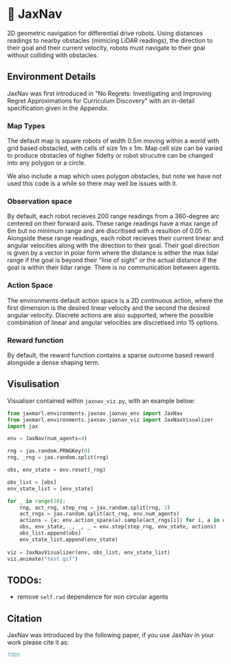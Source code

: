 # 🧭 JaxNav 

2D geometric navigation for differential drive robots. Using distances readings to nearby obstacles (mimicing LiDAR readings), the direction to their goal and their current velocity, robots must navigate to their goal without colliding with obstacles. 

## Environment Details

JaxNav was first introduced in "No Regrets: Investigating and Improving Regret Approximations for Curriculum Discovery" with an in-detail specification given in the Appendix.

### Map Types
The default map is square robots of width 0.5m moving within a world with grid based obstacled, with cells of size 1m x 1m. Map cell size can be varied to produce obstacles of higher fidelty or robot strucutre can be changed into any polygon or a circle.

We also include a map which uses polygon obstacles, but note we have not used this code is a while so there may well be issues with it.

### Observation space
By default, each robot recieves 200 range readings from a 360-degree arc centered on their forward axis. These range readings have a max range of 6m but no minimum range and are discritised with a resultion of 0.05 m. Alongside these range readings, each robot recieves their current linear and angular velocities along with the direction to their goal. Their goal direction is given by a vector in polar form where the distance is either the max lidar range if the goal is beyond their "line of sight" or the actual distance if the goal is within their lidar range. There is no communication between agents.

### Action Space
The environments default action space is a 2D continuous action, where the first dimension is the desired linear velocity and the second the desired angular velocity. Discrete actions are also supported, where the possible combination of linear and angular velocities are discretised into 15 options.

### Reward function
By default, the reward function contains a sparse outcome based reward alongside a dense shaping term.

## Visulisation
Visualiser contained within `jaxnav_viz.py`, with an example below:

```python
from jaxmarl.environments.jaxnav.jaxnav_env import JaxNav
from jaxmarl.environments.jaxnav.jaxnav_viz import JaxNavVisualizer
import jax 

env = JaxNav(num_agents=4)

rng = jax.random.PRNGKey(0)
rng, _rng = jax.random.split(rng)

obs, env_state = env.reset(_rng)

obs_list = [obs]
env_state_list = [env_state]

for _ in range(10):
    rng, act_rng, step_rng = jax.random.split(rng, 3)
    act_rngs = jax.random.split(act_rng, env.num_agents)
    actions = {a: env.action_space(a).sample(act_rngs[i]) for i, a in enumerate(env.action_spaces.keys())}
    obs, env_state, _, _, _ = env.step(step_rng, env_state, actions)
    obs_list.append(obs)
    env_state_list.append(env_state)
    
viz = JaxNavVisualizer(env, obs_list, env_state_list)
viz.animate("test.gif")
```

## TODOs:
- remove `self.rad` dependence for non circular agents

## Citation
JaxNav was introduced by the following paper, if you use JaxNav in your work please cite it as:

```bibtex
TODO
```